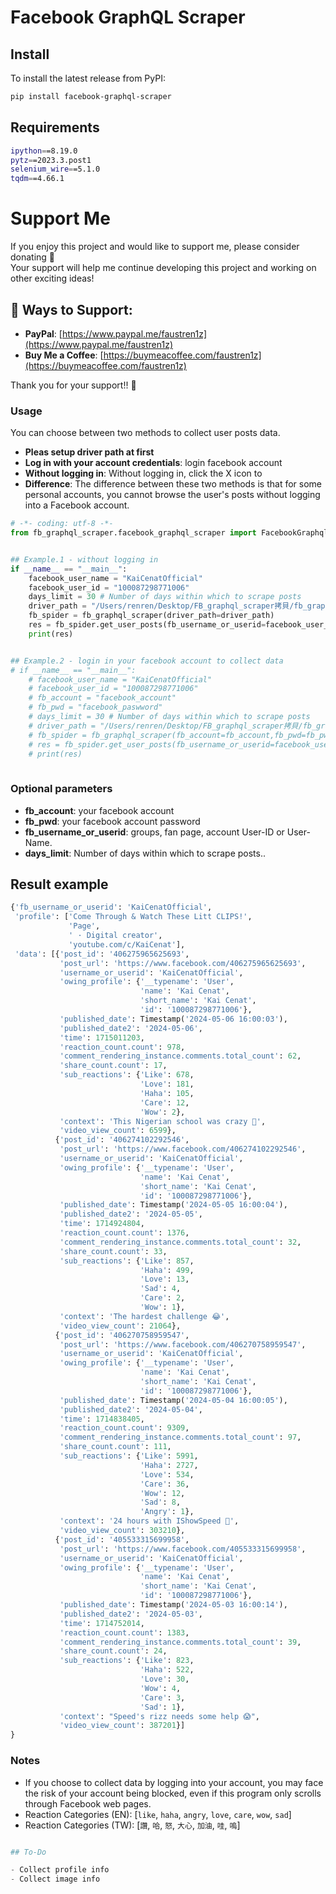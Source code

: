 # Facebook GraphQL Scraper

## Install

To install the latest release from PyPI:

```sh
pip install facebook-graphql-scraper
```

## Requirements

```sh
ipython==8.19.0
pytz==2023.3.post1
selenium_wire==5.1.0
tqdm==4.66.1
```

# Support Me

If you enjoy this project and would like to support me, please consider donating 🙌  
Your support will help me continue developing this project and working on other exciting ideas!

## 💖 Ways to Support:

- **PayPal**: [https://www.paypal.me/faustren1z](https://www.paypal.me/faustren1z)
- **Buy Me a Coffee**: [https://buymeacoffee.com/faustren1z](https://buymeacoffee.com/faustren1z)

Thank you for your support!! 🎉

### Usage

You can choose between two methods to collect user posts data. 
- **Pleas setup driver path at first**
- **Log in with your account credentials**: login facebook account
- **Without logging in**: Without logging in, click the X icon to 
- **Difference**: The difference between these two methods is that for some personal accounts, you cannot browse the user's posts without logging into a Facebook account.

```python
# -*- coding: utf-8 -*-
from fb_graphql_scraper.facebook_graphql_scraper import FacebookGraphqlScraper as fb_graphql_scraper


## Example.1 - without logging in
if __name__ == "__main__":
    facebook_user_name = "KaiCenatOfficial"
    facebook_user_id = "100087298771006"
    days_limit = 30 # Number of days within which to scrape posts
    driver_path = "/Users/renren/Desktop/FB_graphql_scraper拷貝/fb_graphql_scraper/resources/chromedriver-mac-arm64/chromedriver" 
    fb_spider = fb_graphql_scraper(driver_path=driver_path)
    res = fb_spider.get_user_posts(fb_username_or_userid=facebook_user_name, days_limit=days_limit,display_progress=True)
    print(res)


## Example.2 - login in your facebook account to collect data
# if __name__ == "__main__":
    # facebook_user_name = "KaiCenatOfficial"
    # facebook_user_id = "100087298771006"
    # fb_account = "facebook_account"
    # fb_pwd = "facebook_paswword"
    # days_limit = 30 # Number of days within which to scrape posts
    # driver_path = "/Users/renren/Desktop/FB_graphql_scraper拷貝/fb_graphql_scraper/resources/chromedriver-mac-arm64/chromedriver" 
    # fb_spider = fb_graphql_scraper(fb_account=fb_account,fb_pwd=fb_pwd,driver_path=driver_path)
    # res = fb_spider.get_user_posts(fb_username_or_userid=facebook_user_name, days_limit=days_limit,display_progress=True)
    # print(res)
    


```

### Optional parameters

- **fb_account**: your facebook account
- **fb_pwd**: your facebook account password
- **fb_username_or_userid**: groups, fan page, account User-ID or User-Name.
- **days_limit**: Number of days within which to scrape posts..


## Result example

```python
{'fb_username_or_userid': 'KaiCenatOfficial',
 'profile': ['Come Through & Watch These Litt CLIPS!',
             'Page',
             ' · Digital creator',
             'youtube.com/c/KaiCenat'],
 'data': [{'post_id': '406275965625693',
           'post_url': 'https://www.facebook.com/406275965625693',
           'username_or_userid': 'KaiCenatOfficial',
           'owing_profile': {'__typename': 'User',
                             'name': 'Kai Cenat',
                             'short_name': 'Kai Cenat',
                             'id': '100087298771006'},
           'published_date': Timestamp('2024-05-06 16:00:03'),
           'published_date2': '2024-05-06',
           'time': 1715011203,
           'reaction_count.count': 978,
           'comment_rendering_instance.comments.total_count': 62,
           'share_count.count': 17,
           'sub_reactions': {'Like': 678,
                             'Love': 181,
                             'Haha': 105,
                             'Care': 12,
                             'Wow': 2},
           'context': 'This Nigerian school was crazy 🤯',
           'video_view_count': 6599},
          {'post_id': '406274102292546',
           'post_url': 'https://www.facebook.com/406274102292546',
           'username_or_userid': 'KaiCenatOfficial',
           'owing_profile': {'__typename': 'User',
                             'name': 'Kai Cenat',
                             'short_name': 'Kai Cenat',
                             'id': '100087298771006'},
           'published_date': Timestamp('2024-05-05 16:00:04'),
           'published_date2': '2024-05-05',
           'time': 1714924804,
           'reaction_count.count': 1376,
           'comment_rendering_instance.comments.total_count': 32,
           'share_count.count': 33,
           'sub_reactions': {'Like': 857,
                             'Haha': 499,
                             'Love': 13,
                             'Sad': 4,
                             'Care': 2,
                             'Wow': 1},
           'context': 'The hardest challenge 😂',
           'video_view_count': 21064},
          {'post_id': '406270758959547',
           'post_url': 'https://www.facebook.com/406270758959547',
           'username_or_userid': 'KaiCenatOfficial',
           'owing_profile': {'__typename': 'User',
                             'name': 'Kai Cenat',
                             'short_name': 'Kai Cenat',
                             'id': '100087298771006'},
           'published_date': Timestamp('2024-05-04 16:00:05'),
           'published_date2': '2024-05-04',
           'time': 1714838405,
           'reaction_count.count': 9309,
           'comment_rendering_instance.comments.total_count': 97,
           'share_count.count': 111,
           'sub_reactions': {'Like': 5991,
                             'Haha': 2727,
                             'Love': 534,
                             'Care': 36,
                             'Wow': 12,
                             'Sad': 8,
                             'Angry': 1},
           'context': '24 hours with IShowSpeed 🚨',
           'video_view_count': 303210},
          {'post_id': '405533315699958',
           'post_url': 'https://www.facebook.com/405533315699958',
           'username_or_userid': 'KaiCenatOfficial',
           'owing_profile': {'__typename': 'User',
                             'name': 'Kai Cenat',
                             'short_name': 'Kai Cenat',
                             'id': '100087298771006'},
           'published_date': Timestamp('2024-05-03 16:00:14'),
           'published_date2': '2024-05-03',
           'time': 1714752014,
           'reaction_count.count': 1383,
           'comment_rendering_instance.comments.total_count': 39,
           'share_count.count': 24,
           'sub_reactions': {'Like': 823,
                             'Haha': 522,
                             'Love': 30,
                             'Wow': 4,
                             'Care': 3,
                             'Sad': 1},
           'context': "Speed's rizz needs some help 😱",
           'video_view_count': 387201}]
}
```

### Notes
- If you choose to collect data by logging into your account, you may face the risk of your account being blocked, even if this program only scrolls through Facebook web pages.
- Reaction Categories (EN): [`like`, `haha`, `angry`, `love`, `care`, `wow`, `sad`]
- Reaction Categories (TW): [`讚`, `哈`, `怒`, `大心`, `加油`, `哇`, `嗚`]


```python

## To-Do

- Collect profile info
- Collect image info